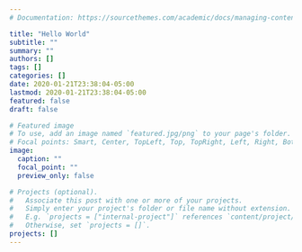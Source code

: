 ```yaml
---
# Documentation: https://sourcethemes.com/academic/docs/managing-content/

title: "Hello World"
subtitle: ""
summary: ""
authors: []
tags: []
categories: []
date: 2020-01-21T23:38:04-05:00
lastmod: 2020-01-21T23:38:04-05:00
featured: false
draft: false

# Featured image
# To use, add an image named `featured.jpg/png` to your page's folder.
# Focal points: Smart, Center, TopLeft, Top, TopRight, Left, Right, BottomLeft, Bottom, BottomRight.
image:
  caption: ""
  focal_point: ""
  preview_only: false

# Projects (optional).
#   Associate this post with one or more of your projects.
#   Simply enter your project's folder or file name without extension.
#   E.g. `projects = ["internal-project"]` references `content/project/deep-learning/index.md`.
#   Otherwise, set `projects = []`.
projects: []
---
```

